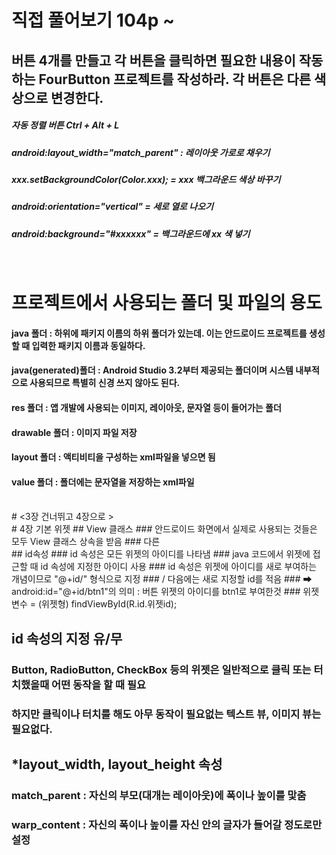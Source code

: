 # 직접 풀어보기 104p ~

## 버튼 4개를 만들고 각 버튼을 클릭하면 필요한 내용이 작동하는 FourButton 프로젝트를 작성하라. 각 버튼은 다른 색상으로 변경한다.

##### 자동 정렬 버튼 Ctrl + Alt + L

##### android:layout_width="match_parent" : 레이아웃 가로로 채우기
##### xxx.setBackgroundColor(Color.xxx); = xxx 백그라운드 색상 바꾸기
##### android:orientation="vertical" = 세로 열로 나오기
##### android:background="#xxxxxx" = 백그라운드에 xx 색 넣기

<br/>

# 프로젝트에서 사용되는 폴더 및 파일의 용도


#### java 폴더 : 하위에 패키지 이름의 하위 폴더가 있는데. 이는 안드로이드 프로젝트를 생성할 때 입력한 패키지 이름과 동일하다.
#### java(generated)폴더 : Android Studio 3.2부터 제공되는 폴더이며 시스템 내부적으로 사용되므로 특별히 신경 쓰지 않아도 된다.
#### res 폴더 : 앱 개발에 사용되는 이미지, 레이아웃, 문자열 등이 들어가는 폴더
#### drawable 폴더 : 이미지 파일 저장
#### layout 폴더 : 액티비티을 구성하는 xml파일을 넣으면 됨
#### value 폴더 : 폴더에는 문자열을 저장하는 xml파일

<br/>
# <3장 건너뛰고 4장으로 >

<br/>
# 4장 기본 위젯
## View 클래스
### 안드로이드 화면에서 실제로 사용되는 것들은 모두 View 클래스 상속을 받음
### 다른

<br/>
## id속성
### id 속성은 모든 위젯의 아이디를 나타냄
### java 코드에서 위젯에 접근할 때 id 속성에 지정한 아이디 사용
### id 속성은 위젯에 아이디를 새로 부여하는 개념이므로 "@+id/" 형식으로 지정
### / 다음에는 새로 지정할 id를 적음
### ➡ android:id="@+id/btn1"의 의미 : 버튼 위젯의 아이디를 btn1로 부여한것
### 위젯 변수 = (위젯형) findViewById(R.id.위젯id);
<br/>

## id 속성의 지정 유/무
### Button, RadioButton, CheckBox 등의 위젯은 일반적으로 클릭 또는 터치했을때 어떤 동작을 할 때 필요
### 하지만 클릭이나 터치를 해도 아무 동작이 필요없는 텍스트 뷰, 이미지 뷰는 필요없다.

## *layout_width, layout_height 속성
### match_parent : 자신의 부모(대개는 레이아웃)에 폭이나 높이를 맟춤
### warp_content : 자신의 폭이나 높이를 자신 안의 글자가 들어갈 정도로만 설정

<br/>
